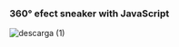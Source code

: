 
### 360° efect sneaker with JavaScript

![descarga (1)](https://user-images.githubusercontent.com/62123326/100519570-c6670e80-3166-11eb-935b-6b28c01c989b.png)
